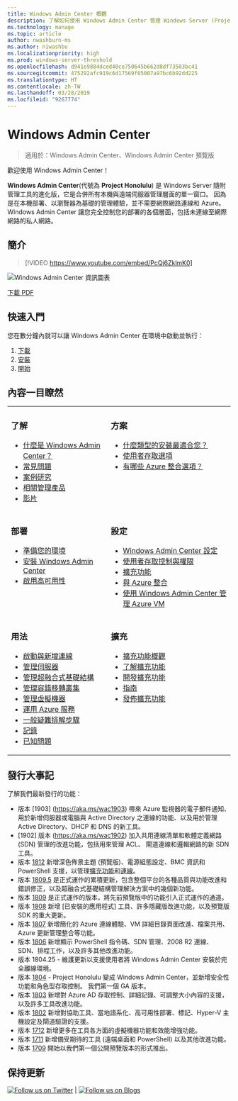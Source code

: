 ```yaml
---
title: Windows Admin Center 概觀
description: 了解如何使用 Windows Admin Center 管理 Windows Server (Project Honolulu)
ms.technology: manage
ms.topic: article
author: nwashburn-ms
ms.author: niwashbu
ms.localizationpriority: high
ms.prod: windows-server-threshold
ms.openlocfilehash: d941e9884dced40ce750645b662d8df73503bc41
ms.sourcegitcommit: 475292afc919c6d17569f05007a97bc6b92dd225
ms.translationtype: HT
ms.contentlocale: zh-TW
ms.lasthandoff: 03/28/2019
ms.locfileid: "9267774"
---
```

# Windows Admin Center

>適用於：Windows Admin Center、Windows Admin Center 預覽版

歡迎使用 Windows Admin Center！

**Windows Admin Center**(代號為 **Project Honolulu**) 是 Windows Server 隨附管理工具的進化版，它是合併所有本機與遠端伺服器管理層面的單一窗口。 因為是在本機部署、以瀏覽器為基礎的管理體驗，並不需要網際網路連線和 Azure。 Windows Admin Center 讓您完全控制您的部署的各個層面，包括未連線至網際網路的私人網路。

## 簡介

>[!VIDEO https://www.youtube.com/embed/PcQj6ZklmK0]

![Windows Admin Center 資訊圖表](media/WAC1809Poster_thumb.PNG)

[下載 PDF](https://github.com/MicrosoftDocs/windowsserverdocs/raw/master/WindowsServerDocs/manage/windows-admin-center/media/WindowsAdminCenter1809Poster.pdf)

## 快速入門

您在數分鐘內就可以讓 Windows Admin Center 在環境中啟動並執行：

1. [下載](https://aka.ms/windowsadmincenter)
2. [安裝](deploy/install.md)
3. [開始](use/get-started.md)

## 內容一目瞭然

<table>
    <tr></tr>
    <tr>
        <td style="vertical-align: top;">
            <h3>了解</h3>
            <ul>
            <li><a href="understand/what-is.md">什麼是 Windows Admin Center？</a>
            <li><a href="understand/faq.md">常見問題</a>
            <li><a href="understand/case-studies.md">案例研究</a>
            <li><a href="understand/related-management.md">相關管理產品</a>
            <li><a href="understand/videos.md">影片</a>
            </ul>
        </td>
        <td style="vertical-align: top;">
            <h3>方案</h3>
            <ul>
            <li><a href="plan/installation-options.md">什麼類型的安裝最適合您？</a>
            <li><a href="plan/user-access-options.md">使用者存取選項</a>
            <li><a href="plan/azure-integration-options.md">有哪些 Azure 整合選項？</a>
            <br>
            </ul>
        </td>
    </tr>
    <tr>
        <td style="vertical-align: top;">
            <h3>部署</h3>
            <ul>
            <li><a href="deploy/prepare-environment.md">準備您的環境</a>
            <li><a href="deploy/install.md">安裝 Windows Admin Center</a>
            <li><a href="deploy/high-availability.md">啟用高可用性</a>
         </ul>
        </td>
        <td style="vertical-align: top;">
            <h3>設定</h3>
            <ul>
            <li><a href="configure/settings.md">Windows Admin Center 設定</a>
            <li><a href="configure/user-access-control.md">使用者存取控制與權限</a>
            <li><a href="configure/using-extensions.md">擴充功能</a>
            <li><a href="configure/azure-integration.md">與 Azure 整合</a>
            <li><a href="configure/manage-azure-vms.md">使用 Windows Admin Center 管理 Azure VM</a>
            </ul>
        </td>
    </tr>
    <tr>
        <td style="vertical-align: top;">
            <h3>用法</h3>
            <ul>
            <li><a href="use/get-started.md">啟動與新增連線</a>
            <li><a href="use/manage-servers.md">管理伺服器</a>
            <li><a href="use/manage-hyper-converged.md">管理超融合式基礎結構</a>
            <li><a href="use/manage-failover-clusters.md">管理容錯移轉叢集</a>
            <li><a href="use/manage-virtual-machines.md">管理虛擬機器</a>
            <li><a href="use/azure-services.md">運用 Azure 服務</a>
            <li><a href="use/troubleshooting.md">一般疑難排解步驟</a>
            <li><a href="use/logging.md">記錄</a>
            <li><a href="use/known-issues.md">已知問題</a>
            </ul>
        </td>
        <td style="vertical-align: top;">
            <h3>擴充</h3>
            <ul>
            <li><a href="extend/extensibility-overview.md">擴充功能概觀</a>
            <li><a href="extend/understand-extensions.md">了解擴充功能</a>
            <li><a href="extend/developing-extensions.md">開發擴充功能</a>
            <li><a href="extend/publish-extensions.md">指南</a>
            <li><a href="extend/publish-extensions.md">發佈擴充功能</a>
            </ul>
        </td>
    </tr>

</table>

## 發行大事記

了解我們最新發行的功能：

- 版本 [1903] (https://aka.ms/wac1903) 帶來 Azure 監視器的電子郵件通知、用於新增伺服器或電腦與 Active Directory 之連線的功能、以及用於管理 Active Directory、DHCP 和 DNS 的新工具。
- [1902] 版本 (https://aka.ms/wac1902) 加入共用連線清單和軟體定義網路 (SDN) 管理的改進功能，包括用來管理 ACL、 閘道連線和邏輯網路的新 SDN 工具。
- 版本 [1812](https://aka.ms/wac1812) 新增深色佈景主題 (預覽版)、電源組態設定、BMC 資訊和 PowerShell 支援，以管理[擴充功能](./configure/using-extensions.md#manage-extensions-with-powershell)和[連線](./use/get-started.md#use-powershell-to-import-or-export-your-connections-with-tags)。
- 版本 [1809.5](https://aka.ms/wac1809.5) 是正式運作的累積更新，包含整個平台的各種品質與功能改進和錯誤修正，以及超融合式基礎結構管理解決方案中的幾個新功能。
- 版本 [1809](https://cloudblogs.microsoft.com/windowsserver/2018/09/20/windows-admin-center-1809-and-sdk-now-generally-available/) 是正式運作的版本，將先前預覽版中的功能引入正式運作的通道。
- 版本 [1808](https://aka.ms/WACPreview1808-InsiderBlog) 新增 [已安裝的應用程式] 工具、許多隱藏版改進功能，以及預覽版 SDK 的重大更新。
- 版本 [1807](https://aka.ms/WACPreview1807-InsiderBlog) 新增簡化的 Azure 連線體驗、VM 詳細目錄頁面改進、檔案共用、Azure 更新管理整合等功能。 
- 版本 [1806](https://aka.ms/WACPreview1806-InsiderBlog) 新增顯示 PowerShell 指令碼、SDN 管理、2008 R2 連線、SDN、排程工作，以及許多其他改進功能。
- 版本 1804.25 - 維護更新以支援使用者將 Windows Admin Center 安裝於完全離線環境。
- 版本 [1804](https://cloudblogs.microsoft.com/windowsserver/2018/04/12/announcing-windows-admin-center-our-reimagined-management-experience/) - Project Honolulu 變成 Windows Admin Center，並新增安全性功能和角色型存取控制。 我們第一個 GA 版本。
- 版本 [1803](https://blogs.windows.com/windowsexperience/2018/03/13/announcing-project-honolulu-technical-preview-1803-and-rsat-insider-preview-for-windows-10) 新增對 Azure AD 存取控制、詳細記錄、可調整大小內容的支援，以及許多工具改進功能。
- 版本 [1802](https://blogs.windows.com/windowsexperience/2018/02/13/announcing-windows-server-insider-preview-build-17093-project-honolulu-technical-preview-1802) 新增對協助工具、當地語系化、高可用性部署、標記、Hyper-V 主機設定及閘道驗證的支援。
- 版本 [1712](https://blogs.windows.com/windowsexperience/2017/12/19/announcing-project-honolulu-technical-preview-1712-build-05002) 新增更多在工具各方面的虛擬機器功能和效能增強功能。
- 版本 [1711](https://cloudblogs.microsoft.com/windowsserver/2017/12/01/1711-update-to-project-honolulu-technical-preview-is-now-available/) 新增備受期待的工具 (遠端桌面和 PowerShell) 以及其他改進功能。
- 版本 [1709](https://cloudblogs.microsoft.com/windowsserver/2017/09/22/project-honolulu-technical-preview-is-now-available-for-download/) 開始以我們第一個公開預覽版本的形式推出。

## 保持更新

<a target="_blank" class="mscom-link twitter-follow-link" title="在 Twitter 上關注我們" aria-label="Follow us on Twitter" data-info="Twitter" href="https://twitter.com/servermgmt"><picture><source srcset="//img-prod-cms-rt-microsoft-com.akamaized.net/cms/api/am/imageFileData/REOolR" media="(min-width:0)"><img srcset="//img-prod-cms-rt-microsoft-com.akamaized.net/cms/api/am/imageFileData/REOolR" alt="Follow us on Twitter" src="//img-prod-cms-rt-microsoft-com.akamaized.net/cms/api/am/imageFileData/REOolR"></picture></a>
 | 
<a target="_blank" class="mscom-link blogs-follow-link" title="請閱讀我們的部落格" aria-label="Visit our Blogs" data-info="Blogs" href="https://blogs.technet.microsoft.com/servermanagement/"><picture><source srcset="//img-prod-cms-rt-microsoft-com.akamaized.net/cms/api/am/imageFileData/REOtyw" media="(min-width:0)"><img srcset="//img-prod-cms-rt-microsoft-com.akamaized.net/cms/api/am/imageFileData/REOtyw" alt="Follow us on Blogs" src="//img-prod-cms-rt-microsoft-com.akamaized.net/cms/api/am/imageFileData/REOtyw"></picture></a>
